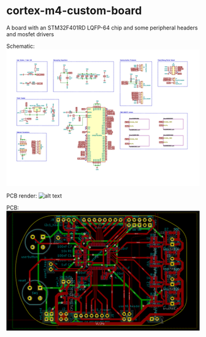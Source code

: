 # cortex-m4-custom-board
A board with an STM32F401RD LQFP-64 chip and some peripheral headers and mosfet drivers

Schematic:
![alt text](https://raw.githubusercontent.com/barafael/cortex-m4-custom-board/master/protoboard/protoboard-page1.png)

PCB render:
![alt text](https://raw.githubusercontent.com/barafael/cortex-m4-dev-board/master/protoboard/pcb_render.png)

PCB:
![alt text](https://raw.githubusercontent.com/barafael/cortex-m4-custom-board/master/protoboard/circuit_board.png)
